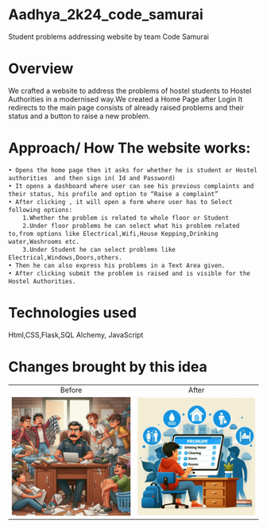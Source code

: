 # Aadhya_2k24_code_samurai
Student problems addressing website by team Code Samurai
# Overview
We crafted a website to address the problems of hostel students to Hostel Authorities in a modernised way.We created a Home Page after Login It redirects to the main page consists of already raised problems and their status and a button to raise a new problem.
# Approach/ How The website works:
    • Opens the home page then it asks for whether he is student or Hostel authorities  and then sign in( Id and Password)
    • It opens a dashboard where user can see his previous complaints and their status, his profile and option to “Raise a complaint”
    • After clicking , it will open a form where user has to Select following options:
        1.Whether the problem is related to whole floor or Student
        2.Under floor problems he can select what his problem related to,from options like Electrical,Wifi,House Kepping,Drinking water,Washrooms etc.
        3.Under Student he can select problems like Electrical,Windows,Doors,others.
    • Then he can also express his problems in a Text Area given.
    • After clicking submit the problem is raised and is visible for the Hostel Authorities.
# Technologies used
Html,CSS,Flask,SQL Alchemy, JavaScript
# Changes brought by this idea
<center>
<table style="text-align:center">
<tr>
<td>
Before
</td>
<td>
After
</td>
</tr>
<tr>
<td>
<img src = "./images/before.png" float="left" width = 300px>
</td>
<td>
<img src = "./images/After.png" float ="left" width = 300px>
</td>
</tr>
</table>
</center>
